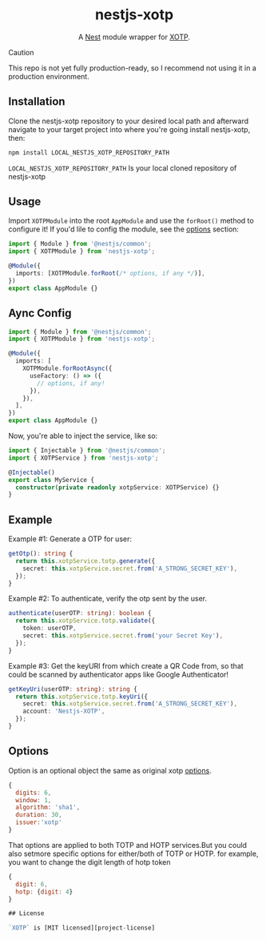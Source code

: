 <h1 style="text-align:center" >nestjs-xotp</h1>

<p align="center">
  A <a href="https://github.com/nestjs/nest" rel="nofollow" >Nest</a> module wrapper for <a href="https://github.com/farshidbeheshti/xotp">XOTP</a>.
</p>

> [!CAUTION]
> This repo is not yet fully production-ready, so I recommend not using it in a production environment.

## Installation

Clone the nestjs-xotp repository to your desired local path and afterward navigate to your target project into where you're going install nestjs-xotp, then:

```bash
npm install LOCAL_NESTJS_XOTP_REPOSITORY_PATH
```

`LOCAL_NESTJS_XOTP_REPOSITORY_PATH` Is your local cloned repository of nestjs-xotp

## Usage

Import `XOTPModule` into the root `AppModule` and use the `forRoot()` method to configure it!
If you'd lile to config the module, see the [options](#options) section:

```typescript
import { Module } from '@nestjs/common';
import { XOTPModule } from 'nestjs-xotp';

@Module({
  imports: [XOTPModule.forRoot(/* options, if any */)],
})
export class AppModule {}
```

## Aync Config

```typescript
import { Module } from '@nestjs/common';
import { XOTPModule } from 'nestjs-xotp';

@Module({
  imports: [
    XOTPModule.forRootAsync({
      useFactory: () => ({
        // options, if any!
      }),
    }),
  ],
})
export class AppModule {}
```

Now, you're able to inject the service, like so:

```typescript
import { Injectable } from '@nestjs/common';
import { XOTPService } from 'nestjs-xotp';

@Injectable()
export class MyService {
  constructor(private readonly xotpService: XOTPService) {}
}
```

## Example

Example #1: Generate a OTP for user:

```typescript
getOtp(): string {
  return this.xotpService.totp.generate({
    secret: this.xotpService.secret.from('A_STRONG_SECRET_KEY'),
  });
}
```

Example #2: To authenticate, verify the otp sent by the user.

```typescript
authenticate(userOTP: string): boolean {
  return this.xotpService.totp.validate({
    token: userOTP,
    secret: this.xotpService.secret.from('your Secret Key'),
  });
}
```

Example #3: Get the keyURI from which create a QR Code from, so that could be scanned by authenticator apps like Google Authenticator!

```typescript
getKeyUri(userOTP: string): string {
  return this.xotpService.totp.keyUri({
    secret: this.xotpService.secret.from('A_STRONG_SECRET_KEY'),
    account: 'Nestjs-XOTP',
  });
}
```

## Options

Option is an optional object the same as original xotp [options](https://github.com/farshidbeheshti/xotp?tab=readme-ov-file#totp-options).

```javascript
{
  digits: 6,
  window: 1,
  algorithm: 'sha1',
  duration: 30,
  issuer:'xotp'
}
```

That options are applied to both TOTP and HOTP services.But you could also setmore specific options for either/both of TOTP or HOTP. for example, you want to change the digit length of hotp token

```javascript
{
  digit: 6,
  hotp: {digit: 4}
}

## License

`XOTP` is [MIT licensed][project-license]
```
